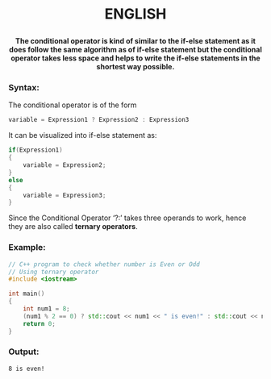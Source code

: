 # <p align=center> ENGLISH </p>

#### <p align=center> The conditional operator is kind of similar to the if-else statement as it does follow the same algorithm as of if-else statement but the conditional operator takes less space and helps to write the if-else statements in the shortest way possible. </p>

### Syntax: 
The conditional operator is of the form
```cpp
variable = Expression1 ? Expression2 : Expression3
```
It can be visualized into if-else statement as:
```cpp
if(Expression1)
{
    variable = Expression2;
}
else
{
    variable = Expression3;
}
```
Since the Conditional Operator ‘?:’ takes three operands to work, hence they are also called <b>ternary operators</b>.

### Example:
```cpp
// C++ program to check whether number is Even or Odd
// Using ternary operator
#include <iostream>

int main()
{
    int num1 = 8;
    (num1 % 2 == 0) ? std::cout << num1 << " is even!" : std::cout << num1 << " is odd!";
    return 0;
}
```
### Output:
```
8 is even!
```
